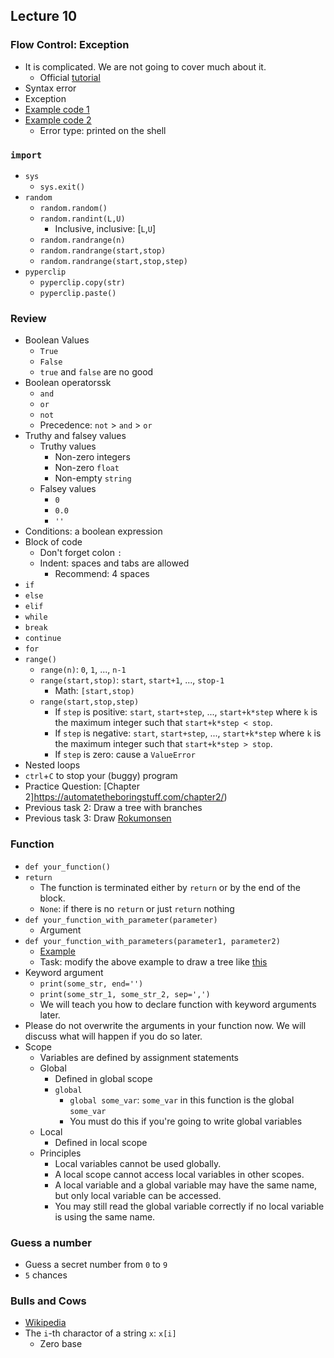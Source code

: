 ## Lecture 10

### Flow Control: Exception

+   It is complicated. We are not going to cover much about it.
    +   Official [tutorial](https://docs.python.org/3/tutorial/errors.html)
+   Syntax error
+   Exception
+   [Example code 1](lec10-1.py)
+   [Example code 2](lec10-2.py)
    +   Error type: printed on the shell

### `import`

+   `sys`
    +   `sys.exit()`
+   `random`
    +   `random.random()`
    +   `random.randint(L,U)`
        +   Inclusive, inclusive: [`L`,`U`]
    +   `random.randrange(n)`
    +   `random.randrange(start,stop)`
    +   `random.randrange(start,stop,step)`
+   `pyperclip`
    +   `pyperclip.copy(str)`
    +   `pyperclip.paste()`

### Review

+   Boolean Values
    +   `True`
    +   `False`
    +   `true` and `false` are no good
+   Boolean operatorssk
    +   `and`
    +   `or`
    +   `not`
    +   Precedence: `not` > `and` > `or`
+   Truthy and falsey values
    +   Truthy values
        +   Non-zero integers
        +   Non-zero `float`
        +   Non-empty `string`
    +   Falsey values
        +   `0`
        +   `0.0`
        +   `''`
+   Conditions: a boolean expression
+   Block of code
    +   Don't forget colon `:`
    +   Indent: spaces and tabs are allowed
        +   Recommend: 4 spaces
+   `if`
+   `else`
+   `elif`
+   `while`
+   `break`
+   `continue`
+   `for`
+   `range()`
    +   `range(n)`: `0`, `1`, ..., `n-1`
    +   `range(start,stop)`: `start`, `start+1`, ..., `stop-1`
        +   Math: `[start,stop)`
    +   `range(start,stop,step)`
        +   If `step` is positive: `start`, `start+step`, ..., `start+k*step` where `k` is the maximum integer such that `start+k*step < stop`.
        +   If `step` is negative: `start`, `start+step`, ..., `start+k*step` where `k` is the maximum integer such that `start+k*step > stop`.
        +   If `step` is zero: cause a `ValueError`
+   Nested loops
+   `ctrl`+`C` to stop your (buggy) program
+   Practice Question: [Chapter 2]https://automatetheboringstuff.com/chapter2/)
+   Previous task 2: Draw a tree with branches
+   Previous task 3: Draw [Rokumonsen](https://www.google.com.tw/search?q=Rokumonsen)

### Function

+   `def your_function()`
+   `return`
    +   The function is terminated either by `return` or by the end of the block.
    +   `None`: if there is no `return` or just `return` nothing
+   `def your_function_with_parameter(parameter)`
    +   Argument
+   `def your_function_with_parameters(parameter1, parameter2)`
    +   [Example](lec10-3.py)
    +   Task: modify the above example to draw a tree like [this](https://scratch.mit.edu/projects/115838437/)
+   Keyword argument
    +   `print(some_str, end='')`
    +   `print(some_str_1, some_str_2, sep=',')`
    +   We will teach you how to declare function with keyword arguments later.
+   Please do not overwrite the arguments in your function now. We will discuss what will happen if you do so later.
+   Scope
    +   Variables are defined by assignment statements
    +   Global
        +   Defined in global scope
        +   `global`
            +   `global some_var`: `some_var` in this function is the global `some_var`
            +   You must do this if you're going to write global variables
    +   Local
        +   Defined in local scope
    +   Principles
        +   Local variables cannot be used globally.
        +   A local scope cannot access local variables in other scopes.
        +   A local variable and a global variable may have the same name, but only local variable can be accessed.
        +   You may still read the global variable correctly if no local variable is using the same name.

### Guess a number

+   Guess a secret number from `0` to `9`
+   `5` chances

### Bulls and Cows

+   [Wikipedia](https://en.wikipedia.org/wiki/Bulls_and_Cows)
+   The `i`-th charactor of a string `x`: `x[i]`
    +   Zero base
